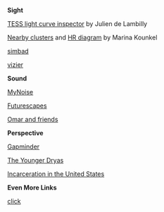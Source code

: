 __Sight__

[TESS light curve inspector](https://fast-lightcurve-inspector.osc-fr1.scalingo.io/282254350) by Julien de Lambilly

[Nearby clusters](http://mkounkel.com/mw3d/mw2d.html) and [HR diagram](http://mkounkel.com/mw3d/hr.html) by Marina Kounkel

[simbad](https://simbad.u-strasbg.fr/simbad/)

[vizier](https://vizier.cds.unistra.fr/viz-bin/VizieR)

__Sound__

[MyNoise](https://mynoise.net/noiseMachines.php)

[Futurescapes](https://www.youtube.com/@Futurescapes-SciFiAmbience)

[Omar and friends](https://www.youtube.com/watch?v=m6ZgytCOBw8)

__Perspective__

[Gapminder](https://www.gapminder.org/tools)

[The Younger Dryas](https://en.wikipedia.org/wiki/Younger_Dryas)

[Incarceration in the United States](https://en.wikipedia.org/wiki/Incarceration_in_the_United_States)

__Even More Links__

[click](/additional_links/) 

